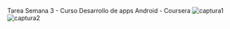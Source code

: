 Tarea Semana 3 - Curso Desarrollo de apps Android - Coursera
![captura1](http://dariofinelli.com/androidApps/images/mascotasDario.png) 
![captura2](http://dariofinelli.com/androidApps/images/mascotasDario2.png) 
